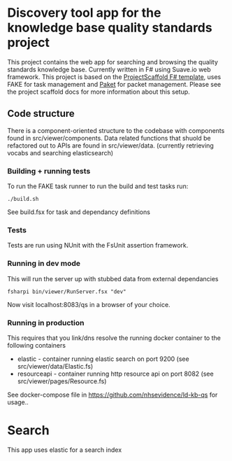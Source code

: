 # Discovery tool app for the knowledge base quality standards project

This project contains the web app for searching and browsing the quality standards knowledge base.  Currently written in F# using Suave.io web framework. This project is based on the [ProjectScaffold F# template](http://fsprojects.github.io/ProjectScaffold/), uses FAKE for task management and [Paket](http://fsprojects.github.io/Paket/) for packet management.  Please see the project scaffold docs for more information about this setup.

## Code structure
There is a component-oriented structure to the codebase with components found in src/viewer/components.  Data related functions that shuold be refactored out to APIs are found in src/viewer/data.   (currently retrieving vocabs and searching elasticsearch)


### Building + running tests
To run the FAKE task runner to run the build and test tasks run:
```
./build.sh
```
See build.fsx for task and dependancy definitions

### Tests
Tests are run using NUnit with the FsUnit assertion framework.

### Running in dev mode

This will run the server up with stubbed data from external dependancies

```
fsharpi bin/viewer/RunServer.fsx "dev"
```

Now visit localhost:8083/qs in a browser of your choice.

### Running in production

This requires that you link/dns resolve the running docker container to the following containers


* elastic - container running elastic search on port 9200 (see src/viewer/data/Elastic.fs)
* resourceapi - container running http resource api on port 8082 (see src/viewer/pages/Resource.fs)

See docker-compose file in https://github.com/nhsevidence/ld-kb-qs for usage..

# Search 
This app uses elastic for a search index

